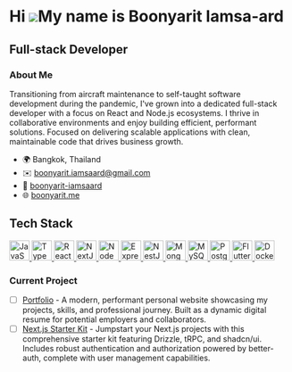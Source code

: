 # Hi ![](https://user-images.githubusercontent.com/18350557/176309783-0785949b-9127-417c-8b55-ab5a4333674e.gif)My name is Boonyarit Iamsa-ard

## Full-stack Developer

### About Me

Transitioning from aircraft maintenance to self-taught software development during the pandemic, I've grown into a dedicated full-stack developer with a focus on React and Node.js ecosystems. I thrive in collaborative environments and enjoy building efficient, performant solutions. Focused on delivering scalable applications with clean, maintainable code that drives business growth.

- 🌍 Bangkok, Thailand
- ✉️ [boonyarit.iamsaard@gmail.com](mailto:boonyarit.iamsaard@gmail.com)
- 💼 [boonyarit-iamsaard](https://www.linkedin.com/in/boonyarit-iamsaard)
- 🌐 [boonyarit.me](https://boonyarit.me)

## Tech Stack

<p align="left">
<a href="https://developer.mozilla.org/en-US/docs/Web/JavaScript" target="_blank" rel="noreferrer">
  <img src="https://raw.githubusercontent.com/danielcranney/readme-generator/main/public/icons/skills/javascript-colored.svg" width="36" height="36" alt="JavaScript" />
</a>
<a href="https://www.typescriptlang.org/" target="_blank" rel="noreferrer">
  <img src="https://cdn.jsdelivr.net/gh/devicons/devicon/icons/typescript/typescript-original.svg" width="36" height="36" alt="TypeScript" />
</a>
<a href="https://reactjs.org/" target="_blank" rel="noreferrer">
  <img src="https://raw.githubusercontent.com/danielcranney/readme-generator/main/public/icons/skills/react-colored.svg" width="36" height="36" alt="React" />
</a>
<a href="https://nextjs.org/docs" target="_blank" rel="noreferrer">
  <img src="https://raw.githubusercontent.com/danielcranney/readme-generator/main/public/icons/skills/nextjs-colored.svg" width="36" height="36" alt="NextJs" />
</a>
<a href="https://nodejs.org/en/" target="_blank" rel="noreferrer">
  <img src="https://raw.githubusercontent.com/danielcranney/readme-generator/main/public/icons/skills/nodejs-colored.svg" width="36" height="36" alt="NodeJS" />
</a>
<a href="https://expressjs.com/" target="_blank" rel="noreferrer">
  <img src="https://cdn.jsdelivr.net/gh/devicons/devicon/icons/express/express-original.svg" width="36" height="36" alt="Express" />
</a>
<a href="https://docs.nestjs.com/" target="_blank" rel="noreferrer">
  <img src="https://raw.githubusercontent.com/danielcranney/readme-generator/main/public/icons/skills/nestjs-colored.svg" width="36" height="36" alt="NestJS" />
</a>
<a href="https://www.mongodb.com/" target="_blank" rel="noreferrer">
  <img src="https://raw.githubusercontent.com/danielcranney/readme-generator/main/public/icons/skills/mongodb-colored.svg" width="36" height="36" alt="MongoDB" />
</a>
<a href="https://www.mysql.com/" target="_blank" rel="noreferrer">
  <img src="https://raw.githubusercontent.com/danielcranney/readme-generator/main/public/icons/skills/mysql-colored.svg" width="36" height="36" alt="MySQL" />
</a>
<a href="https://www.postgresql.org/" target="_blank" rel="noreferrer">
  <img src="https://raw.githubusercontent.com/danielcranney/readme-generator/main/public/icons/skills/postgresql-colored.svg" width="36" height="36" alt="PostgreSQL" />
</a>
<a href="https://flutter.dev/" target="_blank" rel="noreferrer">
  <img src="https://raw.githubusercontent.com/danielcranney/readme-generator/main/public/icons/skills/flutter-colored.svg" width="36" height="36" alt="Flutter" />
</a>
<a href="https://www.docker.com/" target="_blank" rel="noreferrer">
  <img src="https://raw.githubusercontent.com/danielcranney/readme-generator/main/public/icons/skills/docker-colored.svg" width="36" height="36" alt="Docker" />
</a>
</p>

### Current Project

- [ ] [Portfolio](https://boonyarit.me/projects/portfolio) - A modern, performant personal website showcasing my projects, skills, and professional journey. Built as a dynamic digital resume for potential employers and collaborators.
- [ ] [Next.js Starter Kit](https://github.com/boonyarit-iamsaard/next-starter-kit) - Jumpstart your Next.js projects with this comprehensive starter kit featuring Drizzle, tRPC, and shadcn/ui. Includes robust authentication and authorization powered by better-auth, complete with user management capabilities.
